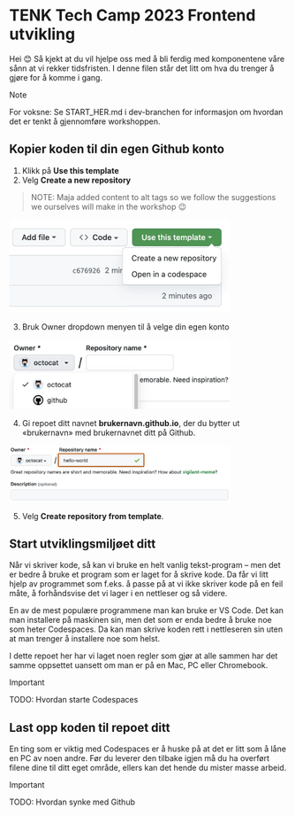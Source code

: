 # TENK Tech Camp 2023 Frontend utvikling

Hei 😊 Så kjekt at du vil hjelpe oss med å bli ferdig med komponentene våre sånn at vi rekker tidsfristen. I denne filen står det litt om hva du trenger å gjøre for å komme i gang.

> [!NOTE]  
> For voksne: Se START_HER.md i dev-branchen for informasjon om hvordan det er tenkt å gjennomføre workshoppen. 

## Kopier koden til din egen Github konto

1. Klikk på **Use this template**
2. Velg **Create a new repository**

> NOTE: Maja added content to alt tags so we follow the suggestions we ourselves will make in the workshop 😉

<img alt="En dropdown åpnet under knappen «Bruk denne malen»." src="assets/use-this-template-button.webp" width="400">

3. Bruk Owner dropdown menyen til å velge din egen konto

<img alt="«Owner» menyen er åpen og viser to konto. Menyen vises ved siden av et «Repository» felt." src="assets/create-repository-owner.webp" width="400">

4. Gi repoet ditt navnet **brukernavn.github.io**, der du bytter ut «brukernavn» med brukernavnet ditt på Github.

<img alt="«Repository» feltet er valgt og inneholder navnet «hello-world»." src="assets/create-repository-name.webp" width="400">

5. Velg **Create repository from template**.

## Start utviklingsmiljøet ditt

Når vi skriver kode, så kan vi bruke en helt vanlig tekst-program – men det er bedre å bruke et program som er laget for å skrive kode. Da får vi litt hjelp av programmet som f.eks. å passe på at vi ikke skriver kode på en feil måte, å forhåndsvise det vi lager i en nettleser og så videre.

En av de mest populære programmene man kan bruke er VS Code. Det kan man installere på maskinen sin, men det som er enda bedre å bruke noe som heter Codespaces. Da kan man skrive koden rett i nettleseren sin uten at man trenger å installere noe som helst. 

I dette repoet her har vi laget noen regler som gjør at alle sammen har det samme oppsettet uansett om man er på en Mac, PC eller Chromebook.

> [!IMPORTANT]  
> TODO: Hvordan starte Codespaces


## Last opp koden til repoet ditt

En ting som er viktig med Codespaces er å huske på at det er litt som å låne en PC av noen andre. Før du leverer den tilbake igjen må du ha overført filene dine til ditt eget område, ellers kan det hende du mister masse arbeid. 

> [!IMPORTANT]  
> TODO: Hvordan synke med Github

